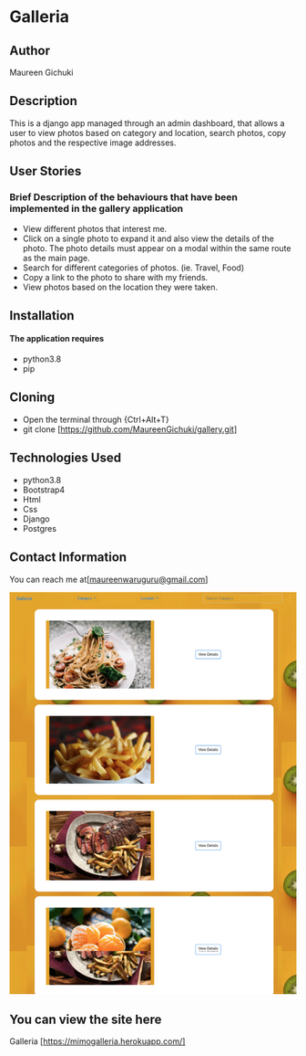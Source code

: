 # Galleria
## Author
Maureen Gichuki

## Description
This is a django app managed through an admin dashboard, that allows a user to view photos based on category and location, search photos, copy photos and the respective image addresses. 
## User Stories

### Brief Description of the behaviours that have been implemented in the gallery application 

* View different photos that interest me.
* Click on a single photo to expand it and also view the details of the photo. The photo details must appear on a modal within the same route as the main page.
* Search for different categories of photos. (ie. Travel, Food)
* Copy a link to the photo to share with my friends.
* View photos based on the location they were taken.


## Installation
#### The application requires
* python3.8
* pip

## Cloning
* Open the terminal through {Ctrl+Alt+T}
* git clone [https://github.com/MaureenGichuki/gallery.git]

## Technologies Used
* python3.8
* Bootstrap4
* Html
* Css
* Django
* Postgres

## Contact Information
You can reach me at[maureenwaruguru@gmail.com]

![ Galleria ](screenshot.png)


## You can view the site here
Galleria [https://mimogalleria.herokuapp.com/]
